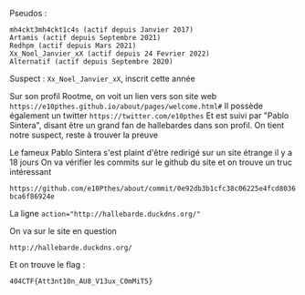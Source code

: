 Pseudos :

```
mh4ckt3mh4ckt1c4s (actif depuis Janvier 2017)
Artamis (actif depuis Septembre 2021)
Redhpm (actif depuis Mars 2021)
Xx_Noel_Janvier_xX (actif depuis 24 Fevrier 2022)
Alternatif (actif depuis Septembre 2020)
```

Suspect : `Xx_Noel_Janvier_xX`, inscrit cette année

Sur son profil Rootme, on voit un lien vers son site web
`https://e10pthes.github.io/about/pages/welcome.html#`
Il possède également un twitter
`https://twitter.com/e10pthes`
Et est suivi par "Pablo Sintera", disant être un grand fan de hallebardes dans son profil.
On tient notre suspect, reste à trouver la preuve

Le fameux Pablo Sintera s'est plaint d'être redirigé sur un site étrange il y a 18 jours
On va vérifier les commits sur le github du site et on trouve un truc intéressant

`https://github.com/e10Pthes/about/commit/0e92db3b1cfc38c06225e4fcd8036bca6f86924e`

La ligne `action="http://hallebarde.duckdns.org/"`

On va sur le site en question

`http://hallebarde.duckdns.org/`

Et on trouve le flag :

`404CTF{Att3nt10n_AU8_V13ux_C0mMiT5}`
